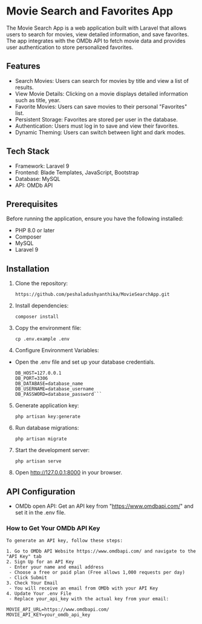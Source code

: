 
# Movie Search and Favorites App
The Movie Search App is a web application built with Laravel that allows users to search for movies, view detailed information, and save favorites. The app integrates with the OMDb API to fetch movie data and provides user authentication to store personalized favorites.

## Features

* Search Movies: Users can search for movies by title and view a list of results.
* View Movie Details: Clicking on a movie displays detailed information such as title, year.
* Favorite Movies: Users can save movies to their personal "Favorites" list.
* Persistent Storage: Favorites are stored per user in the database.
* Authentication: Users must log in to save and view their favorites.
* Dynamic Theming: Users can switch between light and dark modes.

## Tech Stack

* Framework: Laravel 9
* Frontend: Blade Templates, JavaScript, Bootstrap
* Database: MySQL
* API: OMDb API

## Prerequisites

Before running the application, ensure you have the following installed:

* PHP 8.0 or later
* Composer
* MySQL
* Laravel 9
  
## Installation

1. Clone the repository:
   
   ```https://github.com/peshaladushyanthika/MovieSearchApp.git```
2. Install dependencies:
   
   ```composer install```
3. Copy the environment file:
   
   ```cp .env.example .env```
   
4. Configure Environment Variables:
   
 * Open the .env file and set up your database credentials.
   
    ```DB_CONNECTION=mysql
    DB_HOST=127.0.0.1
    DB_PORT=3306
    DB_DATABASE=database_name
    DB_USERNAME=database_username
    DB_PASSWORD=database_password```
   
5. Generate application key:

   ```php artisan key:generate```
   
6. Run database migrations:

   ```php artisan migrate```
   
7. Start the development server:

    ```php artisan serve```
    
8. Open http://127.0.0.1:8000 in your browser.

## API Configuration

* OMDb open API: Get an API key from "https://www.omdbapi.com/" and set it in the .env file.

### How to Get Your OMDb API Key

    To generate an API key, follow these steps: 
    
    1. Go to OMDb API Website https://www.omdbapi.com/ and navigate to the "API Key" tab
    2. Sign Up for an API Key
     - Enter your name and email address
     - Choose a free or paid plan (Free allows 1,000 requests per day)
     - Click Submit
    3. Check Your Email
     - You will receive an email from OMDb with your API Key
    4. Update Your .env File
     - Replace your_api_key with the actual key from your email:

    MOVIE_API_URL=https://www.omdbapi.com/
    MOVIE_API_KEY=your_omdb_api_key
